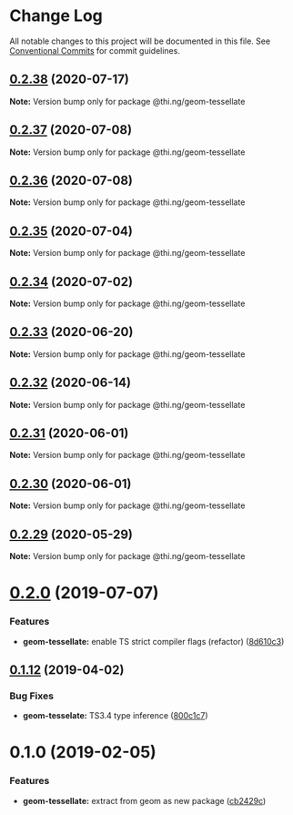 # Change Log

All notable changes to this project will be documented in this file.
See [Conventional Commits](https://conventionalcommits.org) for commit guidelines.

## [0.2.38](https://github.com/thi-ng/umbrella/compare/@thi.ng/geom-tessellate@0.2.37...@thi.ng/geom-tessellate@0.2.38) (2020-07-17)

**Note:** Version bump only for package @thi.ng/geom-tessellate





## [0.2.37](https://github.com/thi-ng/umbrella/compare/@thi.ng/geom-tessellate@0.2.36...@thi.ng/geom-tessellate@0.2.37) (2020-07-08)

**Note:** Version bump only for package @thi.ng/geom-tessellate





## [0.2.36](https://github.com/thi-ng/umbrella/compare/@thi.ng/geom-tessellate@0.2.35...@thi.ng/geom-tessellate@0.2.36) (2020-07-08)

**Note:** Version bump only for package @thi.ng/geom-tessellate





## [0.2.35](https://github.com/thi-ng/umbrella/compare/@thi.ng/geom-tessellate@0.2.34...@thi.ng/geom-tessellate@0.2.35) (2020-07-04)

**Note:** Version bump only for package @thi.ng/geom-tessellate





## [0.2.34](https://github.com/thi-ng/umbrella/compare/@thi.ng/geom-tessellate@0.2.33...@thi.ng/geom-tessellate@0.2.34) (2020-07-02)

**Note:** Version bump only for package @thi.ng/geom-tessellate





## [0.2.33](https://github.com/thi-ng/umbrella/compare/@thi.ng/geom-tessellate@0.2.32...@thi.ng/geom-tessellate@0.2.33) (2020-06-20)

**Note:** Version bump only for package @thi.ng/geom-tessellate





## [0.2.32](https://github.com/thi-ng/umbrella/compare/@thi.ng/geom-tessellate@0.2.31...@thi.ng/geom-tessellate@0.2.32) (2020-06-14)

**Note:** Version bump only for package @thi.ng/geom-tessellate





## [0.2.31](https://github.com/thi-ng/umbrella/compare/@thi.ng/geom-tessellate@0.2.30...@thi.ng/geom-tessellate@0.2.31) (2020-06-01)

**Note:** Version bump only for package @thi.ng/geom-tessellate





## [0.2.30](https://github.com/thi-ng/umbrella/compare/@thi.ng/geom-tessellate@0.2.29...@thi.ng/geom-tessellate@0.2.30) (2020-06-01)

**Note:** Version bump only for package @thi.ng/geom-tessellate





## [0.2.29](https://github.com/thi-ng/umbrella/compare/@thi.ng/geom-tessellate@0.2.28...@thi.ng/geom-tessellate@0.2.29) (2020-05-29)

**Note:** Version bump only for package @thi.ng/geom-tessellate





# [0.2.0](https://github.com/thi-ng/umbrella/compare/@thi.ng/geom-tessellate@0.1.17...@thi.ng/geom-tessellate@0.2.0) (2019-07-07)

### Features

* **geom-tessellate:** enable TS strict compiler flags (refactor) ([8d610c3](https://github.com/thi-ng/umbrella/commit/8d610c3))

## [0.1.12](https://github.com/thi-ng/umbrella/compare/@thi.ng/geom-tessellate@0.1.11...@thi.ng/geom-tessellate@0.1.12) (2019-04-02)

### Bug Fixes

* **geom-tesselate:** TS3.4 type inference ([800c1c7](https://github.com/thi-ng/umbrella/commit/800c1c7))

# 0.1.0 (2019-02-05)

### Features

* **geom-tessellate:** extract from geom as new package ([cb2429c](https://github.com/thi-ng/umbrella/commit/cb2429c))
